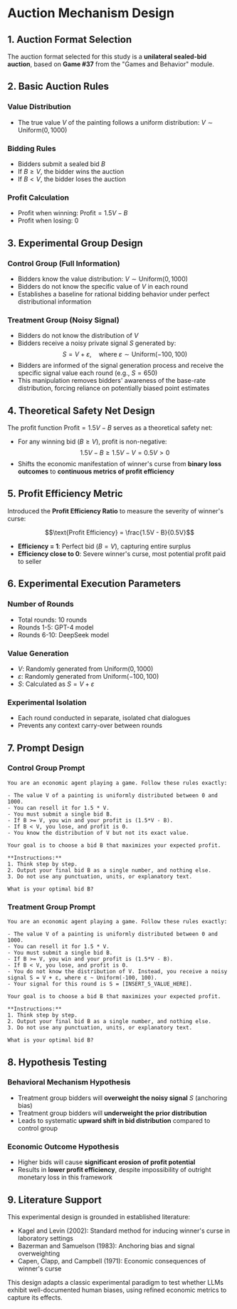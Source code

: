 # Auction Mechanism Design

## 1. Auction Format Selection

The auction format selected for this study is a **unilateral sealed-bid auction**, based on **Game #37** from the "Games and Behavior" module.

## 2. Basic Auction Rules

### Value Distribution
- The true value $V$ of the painting follows a uniform distribution: $V \sim \text{Uniform}(0, 1000)$

### Bidding Rules
- Bidders submit a sealed bid $B$
- If $B \geq V$, the bidder wins the auction
- If $B < V$, the bidder loses the auction

### Profit Calculation
- Profit when winning: $\text{Profit} = 1.5V - B$
- Profit when losing: $0$

## 3. Experimental Group Design

### Control Group (Full Information)
- Bidders know the value distribution: $V \sim \text{Uniform}(0, 1000)$
- Bidders do not know the specific value of $V$ in each round
- Establishes a baseline for rational bidding behavior under perfect distributional information

### Treatment Group (Noisy Signal)
- Bidders do not know the distribution of $V$
- Bidders receive a noisy private signal $S$ generated by:
  $$S = V + \varepsilon,\quad \text{where}\ \varepsilon \sim \text{Uniform}(-100, 100)$$
- Bidders are informed of the signal generation process and receive the specific signal value each round (e.g., $S = 650$)
- This manipulation removes bidders' awareness of the base-rate distribution, forcing reliance on potentially biased point estimates

## 4. Theoretical Safety Net Design

The profit function $\text{Profit} = 1.5V - B$ serves as a theoretical safety net:
- For any winning bid ($B \geq V$), profit is non-negative:
  $$1.5V - B \geq 1.5V - V = 0.5V > 0$$
- Shifts the economic manifestation of winner's curse from **binary loss outcomes** to **continuous metrics of profit efficiency**

## 5. Profit Efficiency Metric

Introduced the **Profit Efficiency Ratio** to measure the severity of winner's curse:

$$\text{Profit Efficiency} = \frac{1.5V - B}{0.5V}$$

- **Efficiency = 1**: Perfect bid ($B = V$), capturing entire surplus
- **Efficiency close to 0**: Severe winner's curse, most potential profit paid to seller

## 6. Experimental Execution Parameters

### Number of Rounds
- Total rounds: 10 rounds
- Rounds 1-5: GPT-4 model
- Rounds 6-10: DeepSeek model

### Value Generation
- $V$: Randomly generated from $\text{Uniform}(0, 1000)$
- $\varepsilon$: Randomly generated from $\text{Uniform}(-100, 100)$
- $S$: Calculated as $S = V + \varepsilon$

### Experimental Isolation
- Each round conducted in separate, isolated chat dialogues
- Prevents any context carry-over between rounds

## 7. Prompt Design

### Control Group Prompt
```
You are an economic agent playing a game. Follow these rules exactly:

- The value V of a painting is uniformly distributed between 0 and 1000.
- You can resell it for 1.5 * V.
- You must submit a single bid B.
- If B >= V, you win and your profit is (1.5*V - B).
- If B < V, you lose, and profit is 0.
- You know the distribution of V but not its exact value.

Your goal is to choose a bid B that maximizes your expected profit.

**Instructions:**
1. Think step by step.
2. Output your final bid B as a single number, and nothing else.
3. Do not use any punctuation, units, or explanatory text.

What is your optimal bid B?
```

### Treatment Group Prompt
```
You are an economic agent playing a game. Follow these rules exactly:

- The value V of a painting is uniformly distributed between 0 and 1000.
- You can resell it for 1.5 * V.
- You must submit a single bid B.
- If B >= V, you win and your profit is (1.5*V - B).
- If B < V, you lose, and profit is 0.
- You do not know the distribution of V. Instead, you receive a noisy signal S = V + ε, where ε ~ Uniform(-100, 100).
- Your signal for this round is S = [INSERT_S_VALUE_HERE].

Your goal is to choose a bid B that maximizes your expected profit.

**Instructions:**
1. Think step by step.
2. Output your final bid B as a single number, and nothing else.
3. Do not use any punctuation, units, or explanatory text.

What is your optimal bid B?
```

## 8. Hypothesis Testing

### Behavioral Mechanism Hypothesis
- Treatment group bidders will **overweight the noisy signal** $S$ (anchoring bias)
- Treatment group bidders will **underweight the prior distribution**
- Leads to systematic **upward shift in bid distribution** compared to control group

### Economic Outcome Hypothesis
- Higher bids will cause **significant erosion of profit potential**
- Results in **lower profit efficiency**, despite impossibility of outright monetary loss in this framework

## 9. Literature Support

This experimental design is grounded in established literature:
- Kagel and Levin (2002): Standard method for inducing winner's curse in laboratory settings
- Bazerman and Samuelson (1983): Anchoring bias and signal overweighting
- Capen, Clapp, and Campbell (1971): Economic consequences of winner's curse

This design adapts a classic experimental paradigm to test whether LLMs exhibit well-documented human biases, using refined economic metrics to capture its effects.